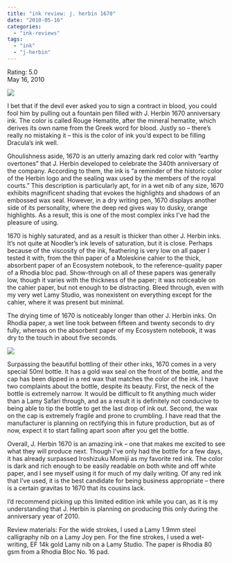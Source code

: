 ```yaml
---
title: "ink review: j. herbin 1670"
date: "2010-05-16"
categories: 
  - "ink-reviews"
tags: 
  - "ink"
  - "j-herbin"
---
```


Rating: 5.0  
May 16, 2010

[![](http://s3.media.squarespace.com/production/1431296/16917466/_PYw92neEA7o/TP7_aYCjoMI/AAAAAAAAAJs/XYRvHL-EIoI/s1600/1670%2B1.jpg)](http://s3.media.squarespace.com/production/1431296/16917466/_PYw92neEA7o/TP7_aYCjoMI/AAAAAAAAAJs/XYRvHL-EIoI/s1600/1670%2B1.jpg)

  
I bet that if the devil ever asked you to sign a contract in blood, you could fool him by pulling out a fountain pen filled with J. Herbin 1670 anniversary ink. The color is called Rouge Hematite, after the mineral hematite, which derives its own name from the Greek word for blood. Justly so – there’s really no mistaking it – this is the color of ink you’d expect to be filling Dracula’s ink well.

Ghoulishness aside, 1670 is an utterly amazing dark red color with “earthy overtones” that J. Herbin developed to celebrate the 340th anniversary of the company. According to them, the ink is “a reminder of the historic color of the Herbin logo and the sealing wax used by the members of the royal courts.” This description is particularly apt, for in a wet nib of any size, 1670 exhibits magnificent shading that evokes the highlights and shadows of an embossed wax seal. However, in a dry writing pen, 1670 displays another side of its personality, where the deep red gives way to dusky, orange highlights. As a result, this is one of the most complex inks I’ve had the pleasure of using.

1670 is highly saturated, and as a result is thicker than other J. Herbin inks. It’s not quite at Noodler’s ink levels of saturation, but it is close. Perhaps because of the viscosity of the ink, feathering is very low on all paper I tested it with, from the thin paper of a Moleskine cahier to the thick, absorbent paper of an Ecosystem notebook, to the reference-quality paper of a Rhodia bloc pad. Show-through on all of these papers was generally low, though it varies with the thickness of the paper; it was noticeable on the cahier paper, but not enough to be distracting. Bleed through, even with my very wet Lamy Studio, was nonexistent on everything except for the cahier, where it was present but minimal.

The drying time of 1670 is noticeably longer than other J. Herbin inks. On Rhodia paper, a wet line took between fifteen and twenty seconds to dry fully, whereas on the absorbent paper of my Ecosystem notebook, it was dry to the touch in about five seconds.

[![](http://s3.media.squarespace.com/production/1431296/16917466/_PYw92neEA7o/TP7_ayemJkI/AAAAAAAAAJw/6OVzeN7I3Fw/s1600/1670%2B2.jpg)](http://s3.media.squarespace.com/production/1431296/16917466/_PYw92neEA7o/TP7_ayemJkI/AAAAAAAAAJw/6OVzeN7I3Fw/s1600/1670%2B2.jpg)

  
Surpassing the beautiful bottling of their other inks, 1670 comes in a very special 50ml bottle. It has a gold wax seal on the front of the bottle, and the cap has been dipped in a red wax that matches the color of the ink. I have two complaints about the bottle, despite its beauty. First, the neck of the bottle is extremely narrow. It would be difficult to fit anything much wider than a Lamy Safari through, and as a result it is definitely not conducive to being able to tip the bottle to get the last drop of ink out. Second, the wax on the cap is extremely fragile and prone to crumbling. I have read that the manufacturer is planning on rectifying this in future production, but as of now, expect it to start falling apart soon after you get the bottle.

Overall, J. Herbin 1670 is an amazing ink – one that makes me excited to see what they will produce next. Though I’ve only had the bottle for a few days, it has already surpassed Iroshizuku Momiji as my favorite red ink. The color is dark and rich enough to be easily readable on both white and off white paper, and I see myself using it for much of my daily writing. Of any red ink that I’ve used, it is the best candidate for being business appropriate – there is a certain gravitas to 1670 that its cousins lack.

I’d recommend picking up this limited edition ink while you can, as it is my understanding that J. Herbin is planning on producing this only during the anniversary year of 2010.

Review materials: For the wide strokes, I used a Lamy 1.9mm steel calligraphy nib on a Lamy Joy pen. For the fine strokes, I used a wet-writing, EF 14k gold Lamy nib on a Lamy Studio. The paper is Rhodia 80 gsm from a Rhodia Bloc No. 16 pad.
